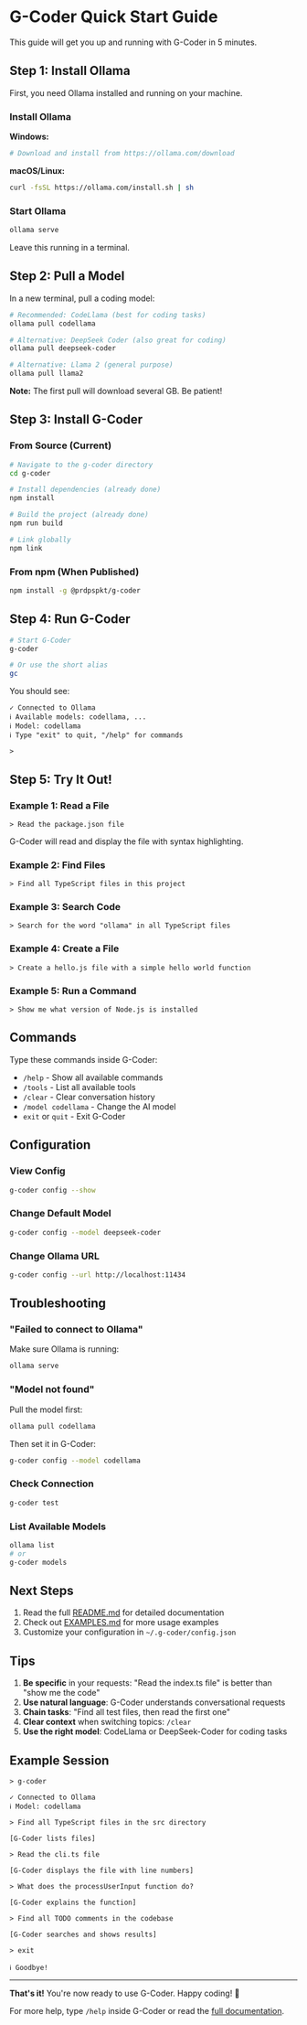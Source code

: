 # G-Coder Quick Start Guide

This guide will get you up and running with G-Coder in 5 minutes.

## Step 1: Install Ollama

First, you need Ollama installed and running on your machine.

### Install Ollama

**Windows:**
```bash
# Download and install from https://ollama.com/download
```

**macOS/Linux:**
```bash
curl -fsSL https://ollama.com/install.sh | sh
```

### Start Ollama

```bash
ollama serve
```

Leave this running in a terminal.

## Step 2: Pull a Model

In a new terminal, pull a coding model:

```bash
# Recommended: CodeLlama (best for coding tasks)
ollama pull codellama

# Alternative: DeepSeek Coder (also great for coding)
ollama pull deepseek-coder

# Alternative: Llama 2 (general purpose)
ollama pull llama2
```

**Note:** The first pull will download several GB. Be patient!

## Step 3: Install G-Coder

### From Source (Current)

```bash
# Navigate to the g-coder directory
cd g-coder

# Install dependencies (already done)
npm install

# Build the project (already done)
npm run build

# Link globally
npm link
```

### From npm (When Published)

```bash
npm install -g @prdpspkt/g-coder
```

## Step 4: Run G-Coder

```bash
# Start G-Coder
g-coder

# Or use the short alias
gc
```

You should see:
```
✓ Connected to Ollama
ℹ Available models: codellama, ...
ℹ Model: codellama
ℹ Type "exit" to quit, "/help" for commands

>
```

## Step 5: Try It Out!

### Example 1: Read a File

```
> Read the package.json file
```

G-Coder will read and display the file with syntax highlighting.

### Example 2: Find Files

```
> Find all TypeScript files in this project
```

### Example 3: Search Code

```
> Search for the word "ollama" in all TypeScript files
```

### Example 4: Create a File

```
> Create a hello.js file with a simple hello world function
```

### Example 5: Run a Command

```
> Show me what version of Node.js is installed
```

## Commands

Type these commands inside G-Coder:

- `/help` - Show all available commands
- `/tools` - List all available tools
- `/clear` - Clear conversation history
- `/model codellama` - Change the AI model
- `exit` or `quit` - Exit G-Coder

## Configuration

### View Config

```bash
g-coder config --show
```

### Change Default Model

```bash
g-coder config --model deepseek-coder
```

### Change Ollama URL

```bash
g-coder config --url http://localhost:11434
```

## Troubleshooting

### "Failed to connect to Ollama"

Make sure Ollama is running:
```bash
ollama serve
```

### "Model not found"

Pull the model first:
```bash
ollama pull codellama
```

Then set it in G-Coder:
```bash
g-coder config --model codellama
```

### Check Connection

```bash
g-coder test
```

### List Available Models

```bash
ollama list
# or
g-coder models
```

## Next Steps

1. Read the full [README.md](README.md) for detailed documentation
2. Check out [EXAMPLES.md](EXAMPLES.md) for more usage examples
3. Customize your configuration in `~/.g-coder/config.json`

## Tips

1. **Be specific** in your requests: "Read the index.ts file" is better than "show me the code"
2. **Use natural language**: G-Coder understands conversational requests
3. **Chain tasks**: "Find all test files, then read the first one"
4. **Clear context** when switching topics: `/clear`
5. **Use the right model**: CodeLlama or DeepSeek-Coder for coding tasks

## Example Session

```
> g-coder

✓ Connected to Ollama
ℹ Model: codellama

> Find all TypeScript files in the src directory

[G-Coder lists files]

> Read the cli.ts file

[G-Coder displays the file with line numbers]

> What does the processUserInput function do?

[G-Coder explains the function]

> Find all TODO comments in the codebase

[G-Coder searches and shows results]

> exit

ℹ Goodbye!
```

---

**That's it!** You're now ready to use G-Coder. Happy coding! 🚀

For more help, type `/help` inside G-Coder or read the [full documentation](README.md).
